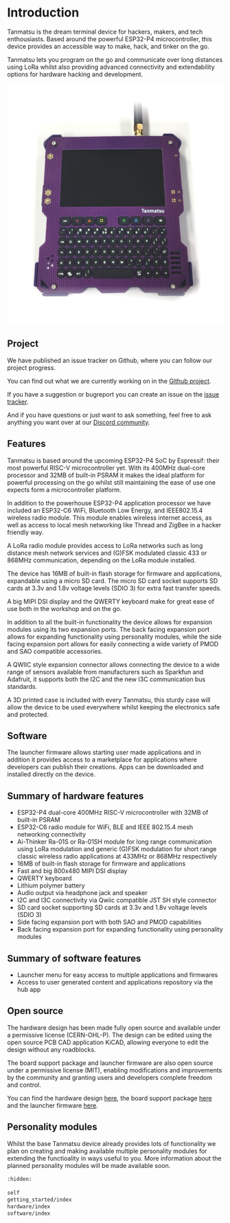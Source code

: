 # Introduction

Tanmatsu is the dream terminal device for hackers, makers, and tech enthousiasts. Based around the powerful ESP32-P4 microcontroller, this device provides an accessible way to make, hack, and tinker on the go.

Tanmatsu lets you program on the go and communicate over long distances using LoRa whilst also providing advanced connectivity and extendability options for hardware hacking and development.

![tanmatsu](tanmatsu.png)

## Project

We have published an issue tracker on Github, where you can follow our project progress.

You can find out what we are currently working on in the [Github project](https://github.com/orgs/Nicolai-Electronics/projects/2/views/2).

If you have a suggestion or bugreport you can create an issue on the [issue tracker](https://github.com/Nicolai-Electronics/tanmatsu-issue-tracker/issues).

And if you have questions or just want to ask something, feel free to ask anything you want over at our [Discord community](https://discord.gg/KkY6JqNCqT).

## Features

Tanmatsu is based around the upcoming ESP32-P4 SoC by Espressif: their most powerful RISC-V microcontroller yet. With its 400MHz dual-core processor and 32MB of built-in PSRAM it makes the ideal platform for powerful processing on the go whilst still maintaining the ease of use one expects form a microcontroller platform.

In addition to the powerhouse ESP32-P4 application processor we have included an ESP32-C6 WiFi, Bluetooth Low Energy, and IEEE802.15.4 wireless radio module. This module enables wireless internet access, as well as access to local mesh networking like Thread and ZigBee in a hacker friendly way.

A LoRa radio module provides access to LoRa networks such as long distance mesh network services and (G)FSK modulated classic 433 or 868MHz communication, depending on the LoRa module installed.

The device has 16MB of built-in flash storage for firmware and applications, expandable using a micro SD card. The micro SD card socket supports SD cards at 3.3v and 1.8v voltage levels (SDIO 3) for extra fast transfer speeds.

A big MIPI DSI display and the QWERTY keyboard make for great ease of use both in the workshop and on the go.

In addition to all the built-in functionality the device allows for expansion modules using its two expansion ports. The back facing expansion port allows for expanding functionality using personality modules, while the side facing expansion port allows for easily connecting a wide variety of PMOD and SAO compatible accessories.

A QWIIC style expansion connector allows connecting the device to a wide range of sensors available from manufacturers such as Sparkfun and Adafruit, it supports both the I2C and the new I3C communication bus standards.

A 3D printed case is included with every Tanmatsu, this sturdy case will allow the device to be used everywhere whilst keeping the electronics safe and protected.

## Software

The launcher firmware allows starting user made applications and in addition it provides access to a marketplace for applications where developers can publish their creations. Apps can be downloaded and installed directly on the device.

## Summary of hardware features

 - ESP32-P4 dual-core 400MHz RISC-V microcontroller with 32MB of built-in PSRAM
 - ESP32-C6 radio module for WiFi, BLE and IEEE 802.15.4 mesh networking connectivity
 - Ai-Thinker Ra-01S or Ra-01SH module for long range communication using LoRa modulation and generic (G)FSK modulation for short range classic wireless radio applications at 433MHz or 868MHz respectively
 - 16MB of built-in flash storage for firmware and applications
 - Fast and big 800x480 MIPI DSI display
 - QWERTY keyboard
 - Lithium polymer battery
 - Audio output via headphone jack and speaker
 - I2C and I3C connectivity via Qwiic compatible JST SH style connector
 - SD card socket supporting SD cards at 3.3v and 1.8v voltage levels (SDIO 3)
 - Side facing expansion port with both SAO and PMOD capabilities
 - Back facing expansion port for expanding functionality using personality modules

## Summary of software features

 - Launcher menu for easy access to multiple applications and firmwares
 - Access to user generated content and applications repository via the hub app

## Open source

The hardware design has been made fully open source and available under a permissive license (CERN-OHL-P). The design can be edited using the open source PCB CAD application KiCAD, allowing everyone to edit the design without any roadblocks.

The board support package and launcher firmware are also open source under a permissive license (MIT), enabling modifications and improvements by the community and granting users and developers complete freedom and control.

You can find the hardware design [here](https://github.com/Nicolai-Electronics/tanmatsu-hardware), the board support package [here](https://github.com/badgeteam/esp32-component-badge-bsp) and the launcher firmware [here](https://github.com/Nicolai-Electronics/tanmatsu-launcher/).

## Personality modules

Whilst the base Tanmatsu device already provides lots of functionality we plan on creating and making available multiple personality modules for extending the functioality in ways useful to you.
More information about the planned personality modules will be made available soon.

```{toctree}
:hidden:

self
getting_started/index
hardware/index
software/index
```
